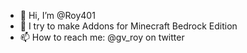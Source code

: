 - 👋 Hi, I’m @Roy401
- 👀 I try to make Addons for Minecraft Bedrock Edition
- 📫 How to reach me: @gv_roy on twitter
